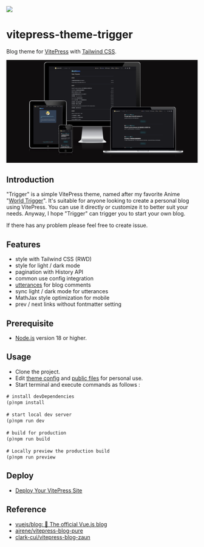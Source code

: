 ![](https://img.shields.io/github/license/laplacetw/vitepress-theme-trigger)
# vitepress-theme-trigger
Blog theme for [VitePress](https://vitepress.dev) with [Tailwind CSS](https://tailwindcss.com).

![](/public/preview.png)
## Introduction
"Trigger" is a simple VitePress theme, named after my favorite Anime "[World Trigger](https://en.wikipedia.org/wiki/World_Trigger)". It's suitable for anyone looking to create a personal blog using VitePress. You can use it directly or customize it to better suit your needs. Anyway, I hope "Trigger" can trigger you to start your own blog.

If there has any problem please feel free to create issue.

## Features
- style with Tailwind CSS (RWD)
- style for light / dark mode
- pagination with History API
- common use config integration
- [utterances](https://utteranc.es) for blog comments
- sync light / dark mode for utterances
- MathJax style optimization for mobile
- prev / next links without fontmatter setting

## Prerequisite
- [Node.js](https://nodejs.org) version 18 or higher.

## Usage
- Clone the project.
- Edit [theme config](/.vitepress/theme/config.ts) and [public files](/public/) for personal use.
- Start terminal and execute commands as follows :
```shell
# install devDependencies
(p)npm install

# start local dev server
(p)npm run dev

# build for production
(p)npm run build

# Locally preview the production build
(p)npm run preview
```

## Deploy
- [Deploy Your VitePress Site](https://vitepress.dev/guide/deploy)

## Reference
- [vuejs/blog: 📝 The official Vue.js blog](https://github.com/vuejs/blog)
- [airene/vitepress-blog-pure](https://github.com/airene/vitepress-blog-pure)
- [clark-cui/vitepress-blog-zaun](https://github.com/clark-cui/vitepress-blog-zaun)